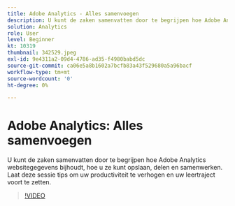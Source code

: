 ```yaml
---
title: Adobe Analytics - Alles samenvoegen
description: U kunt de zaken samenvatten door te begrijpen hoe Adobe Analytics websitegegevens bijhoudt, hoe u ze kunt opslaan, delen en samenwerken. Laat deze sessie tips om uw productiviteit te verhogen.
solution: Analytics
role: User
level: Beginner
kt: 10319
thumbnail: 342529.jpeg
exl-id: 9e4311a2-09d4-4786-ad35-f4980babd5dc
source-git-commit: ca06e5a8b1602a7bcfb83a43f529680a5a96bacf
workflow-type: tm+mt
source-wordcount: '0'
ht-degree: 0%

---
```


# Adobe Analytics: Alles samenvoegen

U kunt de zaken samenvatten door te begrijpen hoe Adobe Analytics websitegegevens bijhoudt, hoe u ze kunt opslaan, delen en samenwerken. Laat deze sessie tips om uw productiviteit te verhogen en uw leertraject voort te zetten.

>[!VIDEO](https://video.tv.adobe.com/v/342529/?quality=12&learn=on)
